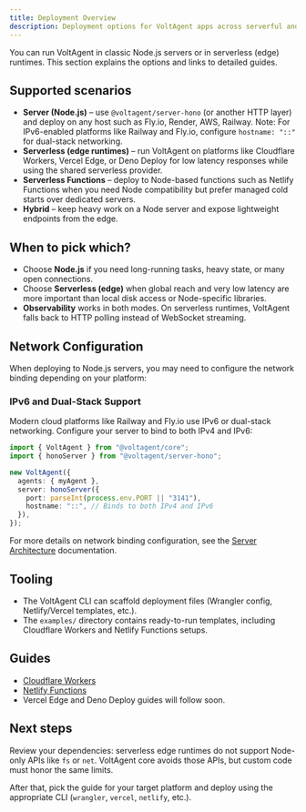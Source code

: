 ```yaml
---
title: Deployment Overview
description: Deployment options for VoltAgent apps across serverful and serverless runtimes.
---
```


You can run VoltAgent in classic Node.js servers or in serverless (edge) runtimes. This section explains the options and links to detailed guides.

## Supported scenarios

- **Server (Node.js)** – use `@voltagent/server-hono` (or another HTTP layer) and deploy on any host such as Fly.io, Render, AWS, Railway. Note: For IPv6-enabled platforms like Railway and Fly.io, configure `hostname: "::"` for dual-stack networking.
- **Serverless (edge runtimes)** – run VoltAgent on platforms like Cloudflare Workers, Vercel Edge, or Deno Deploy for low latency responses while using the shared serverless provider.
- **Serverless Functions** – deploy to Node-based functions such as Netlify Functions when you need Node compatibility but prefer managed cold starts over dedicated servers.
- **Hybrid** – keep heavy work on a Node server and expose lightweight endpoints from the edge.

## When to pick which?

- Choose **Node.js** if you need long-running tasks, heavy state, or many open connections.
- Choose **Serverless (edge)** when global reach and very low latency are more important than local disk access or Node-specific libraries.
- **Observability** works in both modes. On serverless runtimes, VoltAgent falls back to HTTP polling instead of WebSocket streaming.

## Network Configuration

When deploying to Node.js servers, you may need to configure the network binding depending on your platform:

### IPv6 and Dual-Stack Support

Modern cloud platforms like Railway and Fly.io use IPv6 or dual-stack networking. Configure your server to bind to both IPv4 and IPv6:

```typescript
import { VoltAgent } from "@voltagent/core";
import { honoServer } from "@voltagent/server-hono";

new VoltAgent({
  agents: { myAgent },
  server: honoServer({
    port: parseInt(process.env.PORT || "3141"),
    hostname: "::", // Binds to both IPv4 and IPv6
  }),
});
```

For more details on network binding configuration, see the [Server Architecture](../api/server-architecture.md#network-binding-configuration) documentation.

## Tooling

- The VoltAgent CLI can scaffold deployment files (Wrangler config, Netlify/Vercel templates, etc.).
- The `examples/` directory contains ready-to-run templates, including Cloudflare Workers and Netlify Functions setups.

## Guides

- [Cloudflare Workers](./cloudflare-workers.md)
- [Netlify Functions](./netlify-functions.md)
- Vercel Edge and Deno Deploy guides will follow soon.

## Next steps

Review your dependencies: serverless edge runtimes do not support Node-only APIs like `fs` or `net`. VoltAgent core avoids those APIs, but custom code must honor the same limits.

After that, pick the guide for your target platform and deploy using the appropriate CLI (`wrangler`, `vercel`, `netlify`, etc.).
